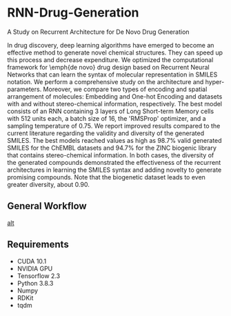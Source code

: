 # RNN-Drug-Generation
A Study on Recurrent Architecture for De Novo Drug Generation

In drug discovery, deep learning algorithms have emerged to become an effective method to generate novel chemical structures. They can speed up this process and decrease expenditure. We optimized the computational framework for \emph{de novo} drug design based on Recurrent Neural Networks that can learn the syntax of molecular representation in SMILES notation. We perform a comprehensive study on the architecture and hyper-parameters. Moreover, we compare two types of encoding and spatial arrangement of molecules: Embedding and One-hot Encoding and datasets with and without stereo-chemical information, respectively. The best model consists of an RNN containing 3 layers of Long Short-term Memory cells with 512 units each, a batch size of 16, the 'RMSProp' optimizer, and a sampling temperature of 0.75. We report improved results compared to the current literature regarding the validity and diversity of the generated SMILES. The best models reached values as high as 98.7% valid generated SMILES for the ChEMBL datasets and 94.7%  for the ZINC biogenic library that contains stereo-chemical information. In both cases, the diversity of the generated compounds demonstrated the effectiveness of the recurrent architectures in learning the SMILES syntax and adding novelty to generate promising compounds. Note that the biogenetic dataset leads to even greater diversity, about 0.90.


## General Workflow
[alt](workflow.jpg)

## Requirements
*  CUDA 10.1
*  NVIDIA GPU
*  Tensorflow 2.3
*  Python 3.8.3
*  Numpy
*  RDKit
*  tqdm
